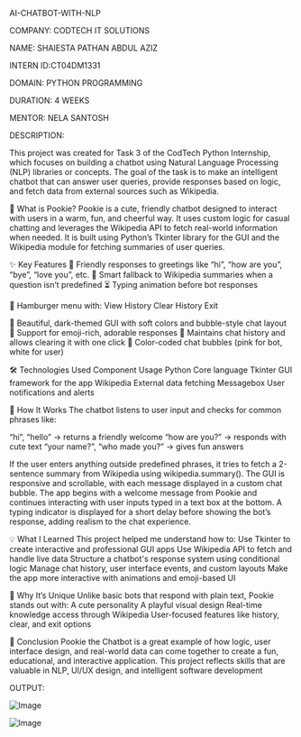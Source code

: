 AI-CHATBOT-WITH-NLP

COMPANY: CODTECH IT SOLUTIONS

NAME: SHAIESTA PATHAN ABDUL AZIZ

INTERN ID:CT04DM1331

DOMAIN: PYTHON PROGRAMMING

DURATION: 4 WEEKS

MENTOR: NELA SANTOSH

DESCRIPTION:

This project was created for Task 3 of the CodTech Python Internship, which focuses on building a chatbot using Natural Language Processing (NLP) libraries or concepts. The goal of the task is to make an intelligent chatbot that can answer user queries, provide responses based on logic, and fetch data from external sources such as Wikipedia.

🧸 What is Pookie?
Pookie is a cute, friendly chatbot designed to interact with users in a warm, fun, and cheerful way. It uses custom logic for casual chatting and leverages the Wikipedia API to fetch real-world information when needed. It is built using Python’s Tkinter library for the GUI and the Wikipedia module for fetching summaries of user queries.

✨ Key Features
🐾 Friendly responses to greetings like “hi”, “how are you”, “bye”, “love you”, etc.
🧠 Smart fallback to Wikipedia summaries when a question isn’t predefined
⏳ Typing animation before bot responses

📜 Hamburger menu with:
View History
Clear History
Exit

🐰 Beautiful, dark-themed GUI with soft colors and bubble-style chat layout
💬 Support for emoji-rich, adorable responses
📜 Maintains chat history and allows clearing it with one click
🎨 Color-coded chat bubbles (pink for bot, white for user)

🛠 Technologies Used
Component	Usage
Python	Core language
Tkinter	GUI framework for the app
Wikipedia	External data fetching
Messagebox	User notifications and alerts

🧠 How It Works
The chatbot listens to user input and checks for common phrases like:

“hi”, “hello” → returns a friendly welcome
“how are you?” → responds with cute text
“your name?”, “who made you?” → gives fun answers

If the user enters anything outside predefined phrases, it tries to fetch a 2-sentence summary from Wikipedia using wikipedia.summary().
The GUI is responsive and scrollable, with each message displayed in a custom chat bubble. The app begins with a welcome message from Pookie and continues interacting with user inputs typed in a text box at the
bottom.
A typing indicator is displayed for a short delay before showing the bot’s response, adding realism to the chat experience.

💡 What I Learned
This project helped me understand how to:
Use Tkinter to create interactive and professional GUI apps
Use Wikipedia API to fetch and handle live data
Structure a chatbot's response system using conditional logic
Manage chat history, user interface events, and custom layouts
Make the app more interactive with animations and emoji-based UI

📌 Why It’s Unique
Unlike basic bots that respond with plain text, Pookie stands out with:
A cute personality
A playful visual design
Real-time knowledge access through Wikipedia
User-focused features like history, clear, and exit options

🧾 Conclusion
Pookie the Chatbot is a great example of how logic, user interface design, and real-world data can come together to create a fun, educational, and interactive application. This project reflects skills that are valuable in NLP, UI/UX design, and intelligent software development

OUTPUT:

![Image](https://github.com/user-attachments/assets/f589cdd1-d046-466c-a078-3459999b9d0b)

![Image](https://github.com/user-attachments/assets/400c9e94-e9e6-4e16-a46b-1bbdb2480f59)
